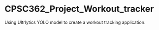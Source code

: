 # CPSC362_Project_Workout_tracker
Using Ultrlytics YOLO model to create a workout tracking application. 
